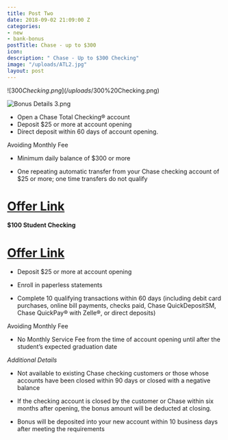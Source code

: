 ```yaml
---
title: Post Two
date: 2018-09-02 21:09:00 Z
categories:
- new
- bank-bonus
postTitle: Chase - up to $300
icon: 
description: " Chase - Up to $300 Checking"
image: "/uploads/ATL2.jpg"
layout: post
---
```


![$300 Checking.png](/uploads/$300%20Checking.png)

![Bonus Details 3.png](/uploads/Bonus%20Details%203.png)
* Open a Chase Total Checking® account
* Deposit $25 or more at account opening
* Direct deposit within 60 days of account opening.

Avoiding Monthly Fee

* Minimum daily balance of $300 or more

* One repeating automatic transfer from your Chase checking account of $25 or more; one time transfers do not qualify

# [Offer Link](https://accounts.chase.com/consumer/banking/extemail?code=GG2669996FX3D9Y1&jp_cmp=rb/59666/ema/LC-NM096/Body_Image_1)

**$100 Student Checking**

# [Offer Link](https://www.chase.com/personal/checking/student-checking)

* Deposit $25 or more at account opening

* Enroll in paperless statements

* Complete 10 qualifying transactions within 60 days (including debit card purchases, online bill payments, checks paid, Chase QuickDepositSM, Chase QuickPay® with Zelle®, or direct deposits)

Avoiding Monthly Fee

* No Monthly Service Fee from the time of account opening until after the student’s expected graduation date

*Additional Details*

* Not available to existing Chase checking customers or those whose accounts have been closed within 90 days or closed with a negative balance

* If the checking account is closed by the customer or Chase within six months after opening, the bonus amount will be deducted at closing.

* Bonus will be deposited into your new account within 10 business days after meeting the requirements